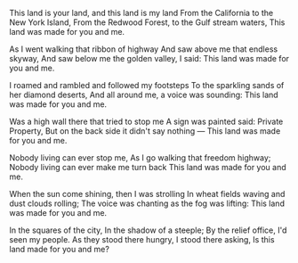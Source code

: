 This land is your land, and this land is my land
From the California to the New York Island,
From the Redwood Forest, to the Gulf stream waters,
This land was made for you and me.

As I went walking that ribbon of highway
And saw above me that endless skyway,
And saw below me the golden valley, I said:
This land was made for you and me.

I roamed and rambled and followed my footsteps
To the sparkling sands of her diamond deserts,
And all around me, a voice was sounding:
This land was made for you and me.

Was a high wall there that tried to stop me
A sign was painted said: Private Property,
But on the back side it didn't say nothing —
This land was made for you and me.

Nobody living can ever stop me,
As I go walking that freedom highway;
Nobody living can ever make me turn back
This land was made for you and me.

When the sun come shining, then I was strolling
In wheat fields waving and dust clouds rolling;
The voice was chanting as the fog was lifting:
This land was made for you and me.

In the squares of the city, In the shadow of a steeple;
By the relief office, I'd seen my people.
As they stood there hungry, I stood there asking,
Is this land made for you and me?

